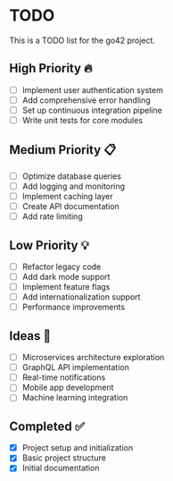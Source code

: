 # TODO

This is a TODO list for the go42 project.

## High Priority 🔥

- [ ] Implement user authentication system
- [ ] Add comprehensive error handling
- [ ] Set up continuous integration pipeline
- [ ] Write unit tests for core modules

## Medium Priority 📋

- [ ] Optimize database queries
- [ ] Add logging and monitoring
- [ ] Implement caching layer
- [ ] Create API documentation
- [ ] Add rate limiting

## Low Priority 💡

- [ ] Refactor legacy code
- [ ] Add dark mode support
- [ ] Implement feature flags
- [ ] Add internationalization support
- [ ] Performance improvements

## Ideas 🚀

- [ ] Microservices architecture exploration
- [ ] GraphQL API implementation
- [ ] Real-time notifications
- [ ] Mobile app development
- [ ] Machine learning integration

## Completed ✅

- [x] Project setup and initialization
- [x] Basic project structure
- [x] Initial documentation